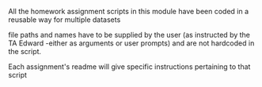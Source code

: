 All the homework assignment scripts in this module have been coded in a reusable way for multiple datasets

file paths and names have to be supplied by the user (as instructed by the TA Edward -either as arguments or user prompts) and are not hardcoded in the script.

Each assignment's readme will give specific instructions pertaining to that script
